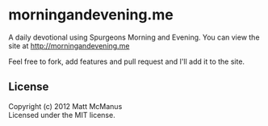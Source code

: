 # morningandevening.me

A daily devotional using Spurgeons Morning and Evening. You can view the site at http://morningandevening.me

Feel free to fork, add features and pull request and I'll add it to the site.

## License
Copyright (c) 2012 Matt McManus  
Licensed under the MIT license.
